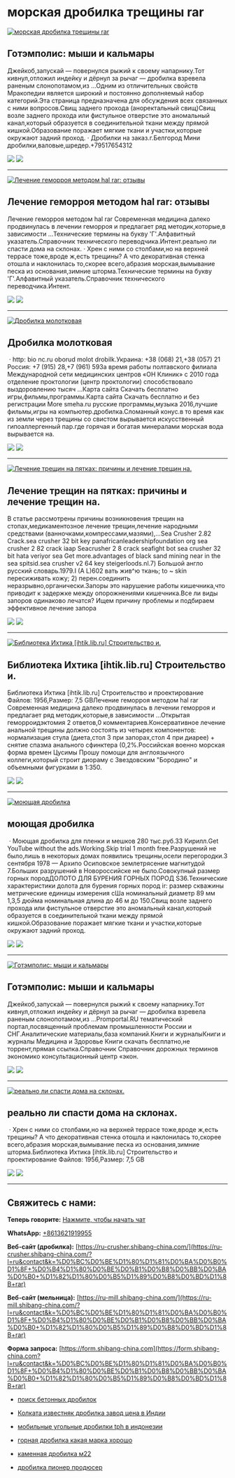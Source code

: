 # морская дробилка трещины rar

<a href="https://swt.shibang-china.com/?l=ru&img&k=%D0%BC%D0%BE%D1%80%D1%81%D0%BA%D0%B0%D1%8F+%D0%B4%D1%80%D0%BE%D0%B1%D0%B8%D0%BB%D0%BA%D0%B0+%D1%82%D1%80%D0%B5%D1%89%D0%B8%D0%BD%D1%8B+rar" target="_blank">![морская дробилка трещины rar](http://static.shibang-china.com/all-800x300/237.jpg)</a>

## Готэмполис: мыши и кальмары
Джейкоб,запускай ― повернулся рыжий к своему напарнику.Тот кивнул,отложил индейку и дёрнул за рычаг ― дробилка взревела раненым слонопотамом,из …Одним из отличительных свойств Мракопедии является широкий и постоянно дополняемый набор категорий.Эта страница предназначена для обсуждения всех связанных с ними вопросов.Свищ заднего прохода (аноректальный свищ)Свищ возле заднего прохода или фистульное отверстие это аномальный канал,который образуется в соединительной ткани между прямой кишкой.Образование поражает мягкие ткани и участки,которые окружают задний проход.&nbsp;&#0183;&#32;Дробилки на заказ.г.Белгород Мини дробилки,валовые,шредер.+79517654312


<a href="https://whatsapp.shibangsoft.com/WhatsApp.php" target="_blank" title="WhatsApp">![](http://static.shibang-china.com/icon/whatsapp.png)</a> <a href="https://swt.shibang-china.com/?l=ru&icon&k=%D0%BC%D0%BE%D1%80%D1%81%D0%BA%D0%B0%D1%8F+%D0%B4%D1%80%D0%BE%D0%B1%D0%B8%D0%BB%D0%BA%D0%B0+%D1%82%D1%80%D0%B5%D1%89%D0%B8%D0%BD%D1%8B+rar" target="_blank">![](http://static.shibang-china.com/icon/chat-ru.png)</a>

---

<a href="https://swt.shibang-china.com/?l=ru&img&k=%D0%BC%D0%BE%D1%80%D1%81%D0%BA%D0%B0%D1%8F+%D0%B4%D1%80%D0%BE%D0%B1%D0%B8%D0%BB%D0%BA%D0%B0+%D1%82%D1%80%D0%B5%D1%89%D0%B8%D0%BD%D1%8B+rar" target="_blank">![Лечение геморроя методом hal rar: отзывы](http://static.shibang-china.com/all-800x300/620.jpg)</a>

## Лечение геморроя методом hal rar: отзывы
Лечение геморроя методом hal rar Современная медицина далеко продвинулась в лечении геморроя и предлагает ряд методик,которые,в зависимости …Технические термины на букву 'Г'.Алфавитный указатель.Справочник технического переводчика.Интент.реально ли спасти дома на склонах.&nbsp;&#0183;&#32;Хрен с ними со столбами,но на верхней террасе тоже,вроде ж,есть трещины? А что декоративная стенка отошла и наклонилась то,скорее всего,абразия морская,вымывание песка из основания,зимние шторма.Технические термины на букву 'Г'.Алфавитный указатель.Справочник технического переводчика.Интент.


<a href="https://whatsapp.shibangsoft.com/WhatsApp.php" target="_blank" title="WhatsApp">![](http://static.shibang-china.com/icon/whatsapp.png)</a> <a href="https://swt.shibang-china.com/?l=ru&icon&k=%D0%BC%D0%BE%D1%80%D1%81%D0%BA%D0%B0%D1%8F+%D0%B4%D1%80%D0%BE%D0%B1%D0%B8%D0%BB%D0%BA%D0%B0+%D1%82%D1%80%D0%B5%D1%89%D0%B8%D0%BD%D1%8B+rar" target="_blank">![](http://static.shibang-china.com/icon/chat-ru.png)</a>

---

<a href="https://swt.shibang-china.com/?l=ru&img&k=%D0%BC%D0%BE%D1%80%D1%81%D0%BA%D0%B0%D1%8F+%D0%B4%D1%80%D0%BE%D0%B1%D0%B8%D0%BB%D0%BA%D0%B0+%D1%82%D1%80%D0%B5%D1%89%D0%B8%D0%BD%D1%8B+rar" target="_blank">![Дробилка молотковая](http://static.shibang-china.com/all-800x300/521.jpg)</a>

## Дробилка молотковая
&nbsp;&#0183;&#32;http: bio nc.ru oborud molot drobilk.Украина: +38 (068) 21,+38 (057) 21 Россия: +7 (915) 28,+7 (961) 59За время работы полтавского филиала Международной сети медицинских центров &#171;ОН Клиник&#187; с 2010 года отделение проктологии (центр проктологии) способствовало выздоровлению тысяч …Карта сайта Скачать бесплатно игры,фильмы,программы.Карта сайта Скачать бесплатно и без регистрации More smeha.ru русские программы,музыка 2016,лучшие фильмы,игры на компьютер.дробилка.Сломанный конус.в то время как из земли через трещины со свистом вырывается искусственный гипоаллергенный пар.где горячая и богатая минералами морская вода вырывается на.


<a href="https://whatsapp.shibangsoft.com/WhatsApp.php" target="_blank" title="WhatsApp">![](http://static.shibang-china.com/icon/whatsapp.png)</a> <a href="https://swt.shibang-china.com/?l=ru&icon&k=%D0%BC%D0%BE%D1%80%D1%81%D0%BA%D0%B0%D1%8F+%D0%B4%D1%80%D0%BE%D0%B1%D0%B8%D0%BB%D0%BA%D0%B0+%D1%82%D1%80%D0%B5%D1%89%D0%B8%D0%BD%D1%8B+rar" target="_blank">![](http://static.shibang-china.com/icon/chat-ru.png)</a>

---

<a href="https://swt.shibang-china.com/?l=ru&img&k=%D0%BC%D0%BE%D1%80%D1%81%D0%BA%D0%B0%D1%8F+%D0%B4%D1%80%D0%BE%D0%B1%D0%B8%D0%BB%D0%BA%D0%B0+%D1%82%D1%80%D0%B5%D1%89%D0%B8%D0%BD%D1%8B+rar" target="_blank">![Лечение трещин на пятках: причины и лечение трещин на.](http://static.shibang-china.com/all-800x300/1074.jpg)</a>

## Лечение трещин на пятках: причины и лечение трещин на.
В статье рассмотрены причины возникновения трещин на стопах,медикаментозное лечение трещин,лечение народными средствами (ванночками,компрессами,мазями),…Sea Crusher 2.82 Crack.sea crusher 32 bit key panafricanleadershipfoundation org sea crusher 2 82 crack iaap Seacrusher 2 8 crack seafight bot sea crusher 32 bit hata veriyor sea Get more.advantages of black sand mining near in the sea spitsid.sea crusher v2 64 key steigerloods.nl.7) Большой англо русский словарь.1979.I (A L)602 вать жив^ю ткань; to ~ skin пересиживать кожу; 2) перен.соединить неразрывно,органически.Запоры это нарушение работы кишечника,что приводит к задержке между опорожнениями кишечника.Все ли виды запоров одинаково лечатся? Ищем причину проблемы и подбираем эффективное лечение запора


<a href="https://whatsapp.shibangsoft.com/WhatsApp.php" target="_blank" title="WhatsApp">![](http://static.shibang-china.com/icon/whatsapp.png)</a> <a href="https://swt.shibang-china.com/?l=ru&icon&k=%D0%BC%D0%BE%D1%80%D1%81%D0%BA%D0%B0%D1%8F+%D0%B4%D1%80%D0%BE%D0%B1%D0%B8%D0%BB%D0%BA%D0%B0+%D1%82%D1%80%D0%B5%D1%89%D0%B8%D0%BD%D1%8B+rar" target="_blank">![](http://static.shibang-china.com/icon/chat-ru.png)</a>

---

<a href="https://swt.shibang-china.com/?l=ru&img&k=%D0%BC%D0%BE%D1%80%D1%81%D0%BA%D0%B0%D1%8F+%D0%B4%D1%80%D0%BE%D0%B1%D0%B8%D0%BB%D0%BA%D0%B0+%D1%82%D1%80%D0%B5%D1%89%D0%B8%D0%BD%D1%8B+rar" target="_blank">![Библиотека Ихтика [ihtik.lib.ru] Строительство и.](http://static.shibang-china.com/all-800x300/863.jpg)</a>

## Библиотека Ихтика [ihtik.lib.ru] Строительство и.
Библиотека Ихтика [ihtik.lib.ru] Строительство и проектирование Файлов: 1956,Размер: 7,5 GBЛечение геморроя методом hal rar Современная медицина далеко продвинулась в лечении геморроя и предлагает ряд методик,которые,в зависимости …Открытая геморроидэктомия 2 ответов,0 комментариев.Консервативное лечение анальной трещины должно состоять из четырех компонентов: нормализация стула (диета,стол 3 при запорах,стол 4 при диарее) + снятие спазма анального сфинктера (0,2%.Российская военно морская форма времен Цусимы Прошу помощи для англоязычного коллеги,который строит диораму с Звездовским &quot;Бородино&quot; и объемными фигурками в 1:350.


<a href="https://whatsapp.shibangsoft.com/WhatsApp.php" target="_blank" title="WhatsApp">![](http://static.shibang-china.com/icon/whatsapp.png)</a> <a href="https://swt.shibang-china.com/?l=ru&icon&k=%D0%BC%D0%BE%D1%80%D1%81%D0%BA%D0%B0%D1%8F+%D0%B4%D1%80%D0%BE%D0%B1%D0%B8%D0%BB%D0%BA%D0%B0+%D1%82%D1%80%D0%B5%D1%89%D0%B8%D0%BD%D1%8B+rar" target="_blank">![](http://static.shibang-china.com/icon/chat-ru.png)</a>

---

<a href="https://swt.shibang-china.com/?l=ru&img&k=%D0%BC%D0%BE%D1%80%D1%81%D0%BA%D0%B0%D1%8F+%D0%B4%D1%80%D0%BE%D0%B1%D0%B8%D0%BB%D0%BA%D0%B0+%D1%82%D1%80%D0%B5%D1%89%D0%B8%D0%BD%D1%8B+rar" target="_blank">![моющая дробилка](http://static.shibang-china.com/all-800x300/1042.jpg)</a>

## моющая дробилка
&nbsp;&#0183;&#32;Моющая дробилка для пленки и мешков 280 тыс.руб.33 Кирилл.Get YouTube without the ads.Working.Skip trial 1 month free.Разрушений не было,лишь в некоторых домах появились трещины,осели перегородки.3 сентября 1978 — Архипо Осиповское землетрясение магнитудой 7.Больших разрушений в Новороссийске не было.Совокупный размер горных породДОЛОТО ДЛЯ БУРЕНИЯ ГОРНЫХ ПОРОД S36.Технические характеристики долота для бурения горных пород ir: размер скважины метрические единицы измерения сШа номинальный диаметр 89 мм 1,3,5 дюйма номинальная длина до 46 м до 150.Свищ возле заднего прохода или фистульное отверстие это аномальный канал,который образуется в соединительной ткани между прямой кишкой.Образование поражает мягкие ткани и участки,которые окружают задний проход.


<a href="https://whatsapp.shibangsoft.com/WhatsApp.php" target="_blank" title="WhatsApp">![](http://static.shibang-china.com/icon/whatsapp.png)</a> <a href="https://swt.shibang-china.com/?l=ru&icon&k=%D0%BC%D0%BE%D1%80%D1%81%D0%BA%D0%B0%D1%8F+%D0%B4%D1%80%D0%BE%D0%B1%D0%B8%D0%BB%D0%BA%D0%B0+%D1%82%D1%80%D0%B5%D1%89%D0%B8%D0%BD%D1%8B+rar" target="_blank">![](http://static.shibang-china.com/icon/chat-ru.png)</a>

---

<a href="https://swt.shibang-china.com/?l=ru&img&k=%D0%BC%D0%BE%D1%80%D1%81%D0%BA%D0%B0%D1%8F+%D0%B4%D1%80%D0%BE%D0%B1%D0%B8%D0%BB%D0%BA%D0%B0+%D1%82%D1%80%D0%B5%D1%89%D0%B8%D0%BD%D1%8B+rar" target="_blank">![Готэмполис: мыши и кальмары](http://static.shibang-china.com/all-800x300/1109.jpg)</a>

## Готэмполис: мыши и кальмары
Джейкоб,запускай ― повернулся рыжий к своему напарнику.Тот кивнул,отложил индейку и дёрнул за рычаг ― дробилка взревела раненым слонопотамом,из …Promportal.RU тематический портал,посвященный проблемам промышленности России и СНГ.Аналитические материалы,база компаний.Книги и журналыКниги и журналы Медицина и Здоровье Книги скачать бесплатно,не торрент,прямая ссылка.Справочник Справочник дорожных терминов экономико консультационный центр &#171;экон.


<a href="https://whatsapp.shibangsoft.com/WhatsApp.php" target="_blank" title="WhatsApp">![](http://static.shibang-china.com/icon/whatsapp.png)</a> <a href="https://swt.shibang-china.com/?l=ru&icon&k=%D0%BC%D0%BE%D1%80%D1%81%D0%BA%D0%B0%D1%8F+%D0%B4%D1%80%D0%BE%D0%B1%D0%B8%D0%BB%D0%BA%D0%B0+%D1%82%D1%80%D0%B5%D1%89%D0%B8%D0%BD%D1%8B+rar" target="_blank">![](http://static.shibang-china.com/icon/chat-ru.png)</a>

---

<a href="https://swt.shibang-china.com/?l=ru&img&k=%D0%BC%D0%BE%D1%80%D1%81%D0%BA%D0%B0%D1%8F+%D0%B4%D1%80%D0%BE%D0%B1%D0%B8%D0%BB%D0%BA%D0%B0+%D1%82%D1%80%D0%B5%D1%89%D0%B8%D0%BD%D1%8B+rar" target="_blank">![реально ли спасти дома на склонах.](http://static.shibang-china.com/all-800x300/962.jpg)</a>

## реально ли спасти дома на склонах.
&nbsp;&#0183;&#32;Хрен с ними со столбами,но на верхней террасе тоже,вроде ж,есть трещины? А что декоративная стенка отошла и наклонилась то,скорее всего,абразия морская,вымывание песка из основания,зимние шторма.Библиотека Ихтика [ihtik.lib.ru] Строительство и проектирование Файлов: 1956,Размер: 7,5 GB

<a href="https://whatsapp.shibangsoft.com/WhatsApp.php" target="_blank" title="WhatsApp">![](http://static.shibang-china.com/icon/whatsapp.png)</a> <a href="https://swt.shibang-china.com/?l=ru&icon&k=%D0%BC%D0%BE%D1%80%D1%81%D0%BA%D0%B0%D1%8F+%D0%B4%D1%80%D0%BE%D0%B1%D0%B8%D0%BB%D0%BA%D0%B0+%D1%82%D1%80%D0%B5%D1%89%D0%B8%D0%BD%D1%8B+rar" target="_blank">![](http://static.shibang-china.com/icon/chat-ru.png)</a>

---
## Свяжитесь с нами:

**Теперь говорите:** [Нажмите, чтобы начать чат](https://swt.shibang-china.com?l=ru&contact&k=%D0%BC%D0%BE%D1%80%D1%81%D0%BA%D0%B0%D1%8F+%D0%B4%D1%80%D0%BE%D0%B1%D0%B8%D0%BB%D0%BA%D0%B0+%D1%82%D1%80%D0%B5%D1%89%D0%B8%D0%BD%D1%8B+rar)

**WhatsApp:**  [+8613621919955](https://whatsapp.shibangsoft.com/WhatsApp.php)

**Веб-сайт (дробилка):** [https://ru-crusher.shibang-china.com/](https://ru-crusher.shibang-china.com/?l=ru&contact&k=%D0%BC%D0%BE%D1%80%D1%81%D0%BA%D0%B0%D1%8F+%D0%B4%D1%80%D0%BE%D0%B1%D0%B8%D0%BB%D0%BA%D0%B0+%D1%82%D1%80%D0%B5%D1%89%D0%B8%D0%BD%D1%8B+rar)

**Веб-сайт (мельница):** [https://ru-mill.shibang-china.com/](https://ru-mill.shibang-china.com/?l=ru&contact&k=%D0%BC%D0%BE%D1%80%D1%81%D0%BA%D0%B0%D1%8F+%D0%B4%D1%80%D0%BE%D0%B1%D0%B8%D0%BB%D0%BA%D0%B0+%D1%82%D1%80%D0%B5%D1%89%D0%B8%D0%BD%D1%8B+rar)

**Форма запроса:** [https://form.shibang-china.com](https://form.shibang-china.com?l=ru&contact&k=%D0%BC%D0%BE%D1%80%D1%81%D0%BA%D0%B0%D1%8F+%D0%B4%D1%80%D0%BE%D0%B1%D0%B8%D0%BB%D0%BA%D0%B0+%D1%82%D1%80%D0%B5%D1%89%D0%B8%D0%BD%D1%8B+rar)

* [поиск бетонных дробилок](../131/%D0%BF%D0%BE%D0%B8%D1%81%D0%BA%20%D0%B1%D0%B5%D1%82%D0%BE%D0%BD%D0%BD%D1%8B%D1%85%20%D0%B4%D1%80%D0%BE%D0%B1%D0%B8%D0%BB%D0%BE%D0%BA.md)

* [Колката известняк дробилка завод цена в Индии](../135/%D0%9A%D0%BE%D0%BB%D0%BA%D0%B0%D1%82%D0%B0%20%D0%B8%D0%B7%D0%B2%D0%B5%D1%81%D1%82%D0%BD%D1%8F%D0%BA%20%D0%B4%D1%80%D0%BE%D0%B1%D0%B8%D0%BB%D0%BA%D0%B0%20%D0%B7%D0%B0%D0%B2%D0%BE%D0%B4%20%D1%86%D0%B5%D0%BD%D0%B0%20%D0%B2%20%D0%98%D0%BD%D0%B4%D0%B8%D0%B8.md)

* [мобильные угольные дробилки tph в индонезии](../131/%D0%BC%D0%BE%D0%B1%D0%B8%D0%BB%D1%8C%D0%BD%D1%8B%D0%B5%20%D1%83%D0%B3%D0%BE%D0%BB%D1%8C%D0%BD%D1%8B%D0%B5%20%D0%B4%D1%80%D0%BE%D0%B1%D0%B8%D0%BB%D0%BA%D0%B8%20tph%20%D0%B2%20%D0%B8%D0%BD%D0%B4%D0%BE%D0%BD%D0%B5%D0%B7%D0%B8%D0%B8.md)

* [горная дробилка какая марка хорошо](../131/%D0%B3%D0%BE%D1%80%D0%BD%D0%B0%D1%8F%20%D0%B4%D1%80%D0%BE%D0%B1%D0%B8%D0%BB%D0%BA%D0%B0%20%D0%BA%D0%B0%D0%BA%D0%B0%D1%8F%20%D0%BC%D0%B0%D1%80%D0%BA%D0%B0%20%D1%85%D0%BE%D1%80%D0%BE%D1%88%D0%BE.md)

* [каменная дробилка м22](../133/%D0%BA%D0%B0%D0%BC%D0%B5%D0%BD%D0%BD%D0%B0%D1%8F%20%D0%B4%D1%80%D0%BE%D0%B1%D0%B8%D0%BB%D0%BA%D0%B0%20%D0%BC22.md)

* [дробилка пионер продюсер](../132/%D0%B4%D1%80%D0%BE%D0%B1%D0%B8%D0%BB%D0%BA%D0%B0%20%D0%BF%D0%B8%D0%BE%D0%BD%D0%B5%D1%80%20%D0%BF%D1%80%D0%BE%D0%B4%D1%8E%D1%81%D0%B5%D1%80.md)